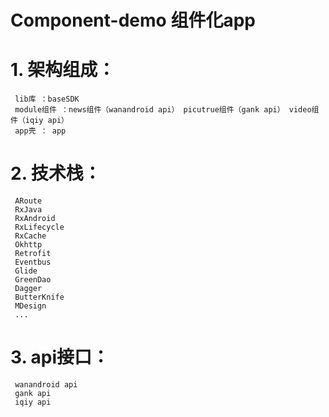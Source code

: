 # Component-demo 组件化app

# 1. 架构组成：
     lib库 ：baseSDK
     module组件 ：news组件（wanandroid api） picutrue组件（gank api） video组件（iqiy api）
     app壳 ： app

# 2. 技术栈：
     ARoute
     RxJava 
     RxAndroid
     RxLifecycle
     RxCache
     Okhttp 
     Retrofit
     Eventbus
     Glide
     GreenDao
     Dagger
     ButterKnife
     MDesign
     ...
   
# 3. api接口：
     wanandroid api
     gank api
     iqiy api
